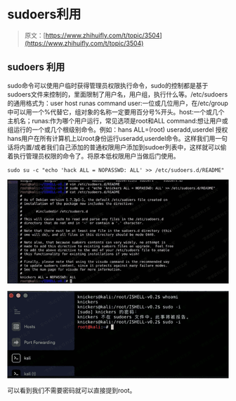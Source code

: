 # sudoers利用

> 原文：[https://www.zhihuifly.com/t/topic/3504](https://www.zhihuifly.com/t/topic/3504)

## sudoers 利用

sudo命令可以使用户临时获得管理员权限执行命令，sudo的控制都是基于sudoers文件来控制的，里面限制了用户名，用户组，执行什么等。/etc/sudoers的通用格式为：user host runas command user:一位或几位用户，在/etc/group中可以用一个%代替它，组对象的名称一定要用百分号%开头。host:一个或几个主机名；runas:作为哪个用户运行，常见选项是root和ALL command:想让用户或组运行的一个或几个根级别命令。例如：hans ALL=(root) useradd,userdel 授权hans用户在所有计算机上以root身份运行useradd,userdel命令。这样我们用一句话将内置/或者我们自己添加的普通权限用户添加到sudoer列表中，这样就可以偷着执行管理员权限的命令了。将原本低权限用户当做后门使用。

```
sudo su -c "echo 'hack ALL = NOPASSWD: ALL' >> /etc/sudoers.d/README" 
```

![image](img/8f61d0e13b6094d8d5ad0ae96430d878.png)

![image](img/3b44ef05dae24ea6a28546b611f716bb.png)

可以看到我们不需要密码就可以直接提到root。